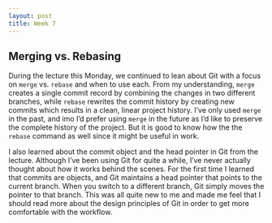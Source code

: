 ```yaml
---
layout: post
title: Week 7
---
```


## Merging vs. Rebasing
During the lecture this Monday, we continued to lean about Git with a focus on `merge` vs. `rebase` and when to use each. From my understanding,  `merge` creates a single commit record by combining the changes in two different branches, while `rebase` rewrites the commit history by creating new commits which results in a clean, linear project history. I’ve only used `merge` in the past,  and imo I’d prefer using `merge` in the future as I’d like to preserve the complete history of the project. But it is good to know how the the `rebase` command as well since it might be useful in work. 

I also learned about the commit object and the head pointer in Git from the lecture. Although I’ve been using Git for quite a while, I’ve never actually thought about how it works behind the scenes. For the first time I learned that commits are objects,  and Git maintains a head pointer that points to the current branch. When you switch to a different branch, Git simply moves the pointer to that branch. This was all quite new to me and made me feel that I should read more about the design principles of Git in order to get more comfortable with the workflow. 
